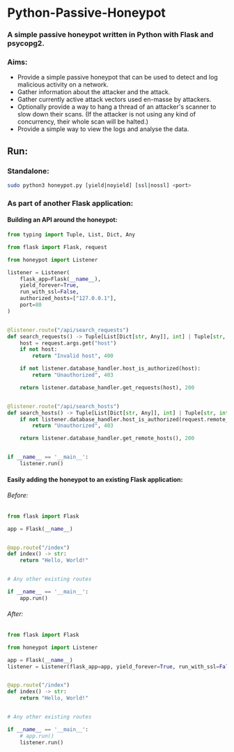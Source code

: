 # Python-Passive-Honeypot

### A simple passive honeypot written in Python with Flask and psycopg2.

### Aims:

- Provide a simple passive honeypot that can be used to detect and log malicious activity on a network.
- Gather information about the attacker and the attack.
- Gather currently active attack vectors used en-masse by attackers.
- Optionally provide a way to hang a thread of an attacker's scanner to slow down their scans. (If the attacker is not
  using any kind of concurrency, their whole scan will be halted.)
- Provide a simple way to view the logs and analyse the data.

## Run:

### Standalone:

```bash
sudo python3 honeypot.py [yield|noyield] [ssl|nossl] <port>
```

### As part of another Flask application:

#### Building an API around the honeypot:

```python
from typing import Tuple, List, Dict, Any

from flask import Flask, request

from honeypot import Listener

listener = Listener(
    flask_app=Flask(__name__),
    yield_forever=True,
    run_with_ssl=False,
    authorized_hosts=["127.0.0.1"],
    port=80
)


@listener.route("/api/search_requests")
def search_requests() -> Tuple[List[Dict[str, Any]], int] | Tuple[str, int]:
    host = request.args.get("host")
    if not host:
        return "Invalid host", 400

    if not listener.database_handler.host_is_authorized(host):
        return "Unauthorized", 403

    return listener.database_handler.get_requests(host), 200


@listener.route("/api/search_hosts")
def search_hosts() -> Tuple[List[Dict[str, Any]], int] | Tuple[str, int]:
    if not listener.database_handler.host_is_authorized(request.remote_addr):
        return "Unauthorized", 403

    return listener.database_handler.get_remote_hosts(), 200


if __name__ == '__main__':
    listener.run()

```

#### Easily adding the honeypot to an existing Flask application:

###### Before:

```python
from flask import Flask

app = Flask(__name__)


@app.route("/index")
def index() -> str:
    return "Hello, World!"


# Any other existing routes

if __name__ == '__main__':
    app.run()
```

###### After:

```python
from flask import Flask

from honeypot import Listener

app = Flask(__name__)
listener = Listener(flask_app=app, yield_forever=True, run_with_ssl=False, authorized_hosts=["127.0.0.1"], port=80)


@app.route("/index")
def index() -> str:
    return "Hello, World!"


# Any other existing routes

if __name__ == '__main__':
    # app.run()
    listener.run()
```
